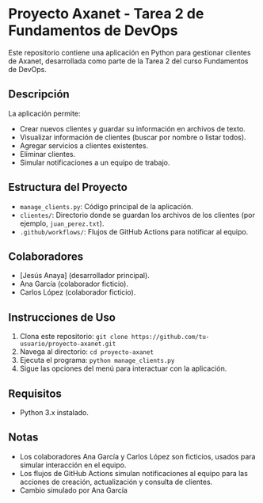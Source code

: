 # Proyecto Axanet - Tarea 2 de Fundamentos de DevOps

Este repositorio contiene una aplicación en Python para gestionar clientes de Axanet, desarrollada como parte de la Tarea 2 del curso Fundamentos de DevOps.

## Descripción
La aplicación permite:
- Crear nuevos clientes y guardar su información en archivos de texto.
- Visualizar información de clientes (buscar por nombre o listar todos).
- Agregar servicios a clientes existentes.
- Eliminar clientes.
- Simular notificaciones a un equipo de trabajo.

## Estructura del Proyecto
- `manage_clients.py`: Código principal de la aplicación.
- `clientes/`: Directorio donde se guardan los archivos de los clientes (por ejemplo, `juan_perez.txt`).
- `.github/workflows/`: Flujos de GitHub Actions para notificar al equipo.

## Colaboradores
- [Jesús Anaya] (desarrollador principal).
- Ana García (colaborador ficticio).
- Carlos López (colaborador ficticio).

## Instrucciones de Uso
1. Clona este repositorio: `git clone https://github.com/tu-usuario/proyecto-axanet.git`
2. Navega al directorio: `cd proyecto-axanet`
3. Ejecuta el programa: `python manage_clients.py`
4. Sigue las opciones del menú para interactuar con la aplicación.

## Requisitos
- Python 3.x instalado.

## Notas
- Los colaboradores Ana García y Carlos López son ficticios, usados para simular interacción en el equipo.
- Los flujos de GitHub Actions simulan notificaciones al equipo para las acciones de creación, actualización y consulta de clientes.
- Cambio simulado por Ana García